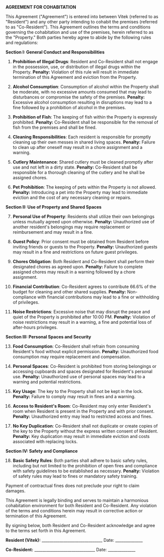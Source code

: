 **AGREEMENT FOR COHABITATION**

This Agreement ("Agreement") is entered into between Vitek (referred to as "Resident") and any other party intending to cohabit the premises (referred to as "Co-Resident"). This Agreement outlines the terms and conditions governing the cohabitation and use of the premises, herein referred to as the "Property." Both parties hereby agree to abide by the following rules and regulations:

**Section I: General Conduct and Responsibilities**

1.  **Prohibition of Illegal Drugs**: Resident and Co-Resident shall not engage in the possession, use, or distribution of illegal drugs within the Property. **Penalty:** Violation of this rule will result in immediate termination of this Agreement and eviction from the Property.
    
2.  **Alcohol Consumption**: Consumption of alcohol within the Property shall be moderate, with no excessive amounts consumed that may lead to disturbances or compromise the safety of the premises. **Penalty:** Excessive alcohol consumption resulting in disruptions may lead to a fine followed by a prohibition of alcohol in the premises.
    
3.  **Prohibition of Fish**: The keeping of fish within the Property is expressly prohibited. **Penalty:** Co-Resident shall be responsible for the removal of fish from the premises and shall be fined.
    
4.  **Cleaning Responsibilities**: Each resident is responsible for promptly cleaning up their own messes in shared living spaces. **Penalty:** Failure to clean up after oneself may result in a chore assignment and a warning.
    
5.  **Cutlery Maintenance**: Shared cutlery must be cleaned promptly after use and not left in a dirty state. **Penalty:** Co-Resident shall be responsible for a thorough cleaning of the cutlery and he shall be assigned chores.
    
6.  **Pet Prohibition**: The keeping of pets within the Property is not allowed. **Penalty:** Introducing a pet into the Property may lead to immediate eviction and the cost of any necessary cleaning or repairs.
    

**Section II: Use of Property and Shared Spaces**

7.  **Personal Use of Property**: Residents shall utilize their own belongings unless mutually agreed upon otherwise. **Penalty:** Unauthorized use of another resident's belongings may require replacement or reimbursement and may result in a fine.
    
8.  **Guest Policy**: Prior consent must be obtained from Resident before inviting friends or guests to the Property. **Penalty:** Unauthorized guests may result in a fine and restrictions on future guest privileges.
    
9.  **Chores Obligation**: Both Resident and Co-Resident shall perform their designated chores as agreed upon. **Penalty:** Failure to complete assigned chores may result in a warning followed by a chore assignment.
    
10.  **Financial Contribution**: Co-Resident agrees to contribute 66.6% of the budget for cleaning and other shared supplies. **Penalty:** Non-compliance with financial contributions may lead to a fine or withholding of privileges.
    
11.  **Noise Restrictions**: Excessive noise that may disrupt the peace and quiet of the Property is prohibited after 10:00 PM. **Penalty:** Violation of noise restrictions may result in a warning, a fine and potential loss of after-hours privileges.
    

**Section III: Personal Spaces and Security**

13.  **Food Consumption**: Co-Resident shall refrain from consuming Resident's food without explicit permission. **Penalty:** Unauthorized food consumption may require replacement and compensation.
    
14.  **Personal Spaces**: Co-Resident is prohibited from storing belongings or accessing cupboards and spaces designated for Resident's personal use. **Penalty:** Unauthorized use of personal spaces may lead to a warning and potential restrictions.
    
15.  **Key Usage**: The key to the Property shall not be kept in the lock. **Penalty:** Failure to comply may result in fines and a warning.
    
16.  **Access to Resident's Room**: Co-Resident may only enter Resident's room when Resident is present in the Property and with prior consent. **Penalty:** Unauthorized entry may lead to restricted access and fines.
    
17.  **No Key Duplication**: Co-Resident shall not duplicate or create copies of the key to the Property without the express written consent of Resident. **Penalty:** Key duplication may result in immediate eviction and costs associated with replacing locks.
    

**Section IV: Safety and Compliance**

18.  **Basic Safety Rules**: Both parties shall adhere to basic safety rules, including but not limited to the prohibition of open fires and compliance with safety guidelines to be established as necessary. **Penalty:** Violation of safety rules may lead to fines or mandatory safety training.

Payment of contractual fines does not preclude your right to claim damages.

This Agreement is legally binding and serves to maintain a harmonious cohabitation environment for both Resident and Co-Resident. Any violation of the terms and conditions herein may result in corrective action or termination of this Agreement.

By signing below, both Resident and Co-Resident acknowledge and agree to the terms set forth in this Agreement.

**Resident (Vitek):** _______________________________ Date: ______________

**Co-Resident:** _______________________________ Date: ______________